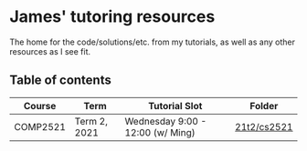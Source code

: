 # James' tutoring resources
The home for the code/solutions/etc. from my tutorials, as well as any other resources as I see fit.

## Table of contents
|Course|Term|Tutorial Slot|Folder|
|------|----|-------------|------|
|COMP2521|Term 2, 2021|Wednesday 9:00 - 12:00 (w/ Ming)|[21t2/cs2521](https://github.com/jedavidson/tutoring/tree/master/21t2/cs2521)|